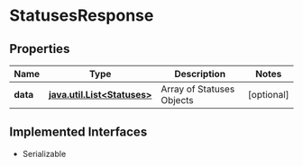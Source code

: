 

# StatusesResponse


## Properties

Name | Type | Description | Notes
------------ | ------------- | ------------- | -------------
**data** | [**java.util.List&lt;Statuses&gt;**](Statuses.md) | Array of Statuses Objects |  [optional]


## Implemented Interfaces

* Serializable


